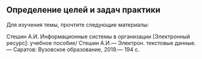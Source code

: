 ## Определение целей и задач практики
Для изучения темы, прочтите следующие материалы:

Стешин А.И. Информационные системы в организации [Электронный ресурс]: учебное пособие/ Стешин А.И.— Электрон. текстовые данные.— Саратов: Вузовское образование, 2019.— 194 c.  